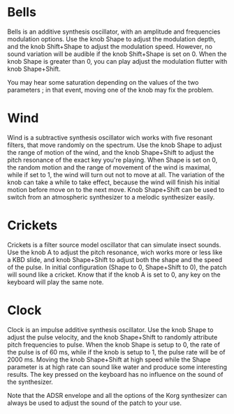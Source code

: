 # Bells

Bells is an additive synthesis oscillator, with an amplitude and frequencies modulation options.
Use the knob Shape to adjust the modulation depth, and the knob Shift+Shape to adjust the modulation speed.
However, no sound variation will be audible if the knob Shift+Shape is set on 0. When the knob Shape is greater than 0, you can play adjust the modulation flutter with knob Shape+Shift.

You may hear some saturation depending on the values of the two parameters ; in that event, moving one of the knob may fix the problem.

# Wind

Wind is a subtractive synthesis oscillator wich works with five resonant filters, that move randomly on the spectrum.
Use the knob Shape to adjust the range of motion of the wind, and the knob Shape+Shift to adjust the pitch resonance of the exact key you're playing. When Shape is set on 0, the random motion and the range of movement of the wind is maximal, while if set to 1, the wind will turn out not to move at all. The variation of the knob can take a while to take effect, because the wind will finish his initial motion before move on to the next move.
Knob Shape+Shift can be used to switch from an atmospheric synthesizer to a melodic synthesizer easily.

# Crickets

Crickets is a filter source model oscillator that can simulate insect sounds. 
Use the knob A to adjust the pitch resonance, wich works more or less like a KBD slide, and knob Shape+Shift to adjust both the shape and the speed of the pulse.
In initial configuration (Shape to 0, Shape+Shift to 0), the patch will sound like a cricket. Know that if the knob A is set to 0, any key on the keyboard will play the same note.

# Clock

Clock is an impulse additive synthesis oscillator. 
Use the knob Shape to adjust the pulse velocity, and the knob Shape+Shift to randomly attribute pitch frequencies to pulse.
When the knob Shape is setup to 0, the rate of the pulse is of 60 ms, while if the knob is setup to 1, the pulse rate will be of 2000 ms.
Moving the knob Shape+Shift at high speed while the Shape parameter is at high rate can sound like water and produce some interesting results.
The key pressed on the keyboard has no influence on the sound of the synthesizer.

Note that the ADSR envelope and all the options of the Korg synthesizer can always be used to adjust the sound of the patch to your use.
